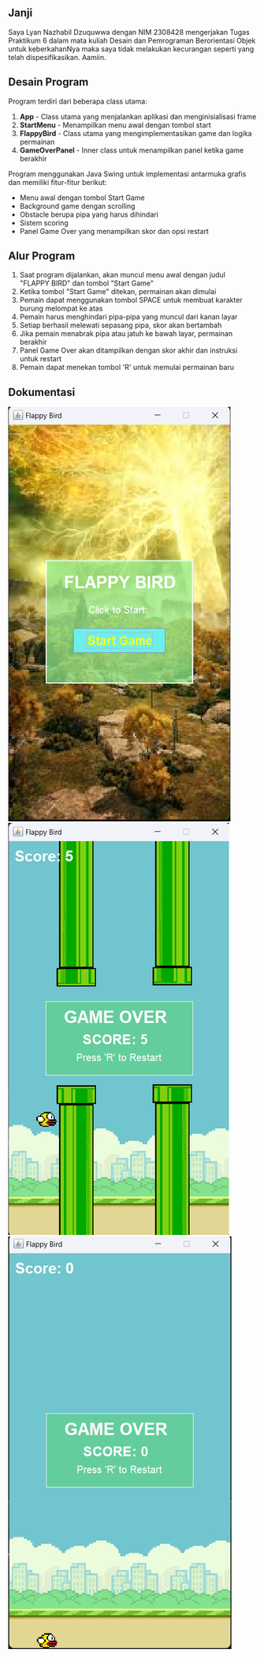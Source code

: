 ## Janji

Saya Lyan Nazhabil Dzuquwwa dengan NIM 2308428 mengerjakan Tugas Praktikum 6 dalam mata kuliah Desain dan Pemrograman Berorientasi Objek untuk keberkahanNya maka saya tidak melakukan kecurangan seperti yang telah dispesifikasikan. Aamiin.

## Desain Program
Program terdiri dari beberapa class utama:
1. **App** - Class utama yang menjalankan aplikasi dan menginisialisasi frame
2. **StartMenu** - Menampilkan menu awal dengan tombol start
3. **FlappyBird** - Class utama yang mengimplementasikan game dan logika permainan
4. **GameOverPanel** - Inner class untuk menampilkan panel ketika game berakhir

Program menggunakan Java Swing untuk implementasi antarmuka grafis dan memiliki fitur-fitur berikut:
- Menu awal dengan tombol Start Game
- Background game dengan scrolling
- Obstacle berupa pipa yang harus dihindari
- Sistem scoring
- Panel Game Over yang menampilkan skor dan opsi restart

## Alur Program
1. Saat program dijalankan, akan muncul menu awal dengan judul "FLAPPY BIRD" dan tombol "Start Game"
2. Ketika tombol "Start Game" ditekan, permainan akan dimulai
3. Pemain dapat menggunakan tombol SPACE untuk membuat karakter burung melompat ke atas
4. Pemain harus menghindari pipa-pipa yang muncul dari kanan layar
5. Setiap berhasil melewati sepasang pipa, skor akan bertambah
6. Jika pemain menabrak pipa atau jatuh ke bawah layar, permainan berakhir
7. Panel Game Over akan ditampilkan dengan skor akhir dan instruksi untuk restart
8. Pemain dapat menekan tombol 'R' untuk memulai permainan baru

## Dokumentasi
![image1](screenshots/img1.png)
![image2](screenshots/img2.png)
![image3](screenshots/img3.png)